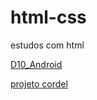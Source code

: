 # html-css
 estudos com html

 <a href="https://j0a0p3dr067.github.io/html-css/HTML_CSS-2/desafio10.html/desafio10.html">D10_Android</a>

 <a href = "https://j0a0p3dr067.github.io/projeto-cordel/">projeto cordel </a>
